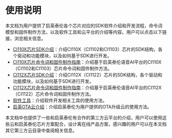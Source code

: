 # 使用说明

本文档为用户提供了启英泰伦各个芯片对应的SDK软件介绍和开发流程，命令词模型和固件制作方法，以及软件工具和云平台的介绍等内容。用户可以点击以下链接，浏览相关信息。

* [CI110X芯片SDK介绍](SDK/CI110X芯片SDK/CI110X芯片SDK.md)：介绍CI110X（CI1102和CI1103）芯片的SDK结构，各个驱动和功能模块，以及如何基于SDK进行开发。
* [CI110X芯片命令词和固件制作指南](SDK/CI110X芯片SDK/start/命令词和固件制作指南.md)：介绍基于启英泰伦语音AI平台的CI110X（CI1102和CI1103）芯片命令词和固件制作方法。
* [CI112X芯片SDK介绍](SDK/CI112X芯片SDK/CI112X芯片SDK.md)：介绍CI112X（CI1122）芯片的SDK结构，各个驱动和功能模块，以及如何基于SDK进行开发。
* [CI112X芯片命令词和固件制作指南](SDK/CI112X芯片SDK/start/命令词和固件制作指南.md)：介绍基于启英泰伦语音AI平台的CI112X（CI1122）芯片命令词和固件制作方法。
* [软件工具](软件工具.md)：介绍软件开发相关工具的使用方法。
* [启英OTA云介绍](启英OTA云.md)：介绍启英泰伦为用户提供的OTA升级云的使用方法。

本文档中也提供了一些和启英泰伦有合作的第三方云平台的介绍，用户可以使用这些云和启英泰伦芯片方案配合，设计离在线产品方案，感兴趣的用户可以在本文档其它第三方云目录中查阅相关信息。